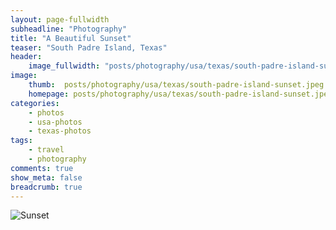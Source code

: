 ```yaml
---
layout: page-fullwidth
subheadline: "Photography"
title: "A Beautiful Sunset"
teaser: "South Padre Island, Texas"
header:
    image_fullwidth: "posts/photography/usa/texas/south-padre-island-sunset-header.png"
image:
    thumb:  posts/photography/usa/texas/south-padre-island-sunset.jpeg
    homepage: posts/photography/usa/texas/south-padre-island-sunset.jpeg
categories:
    - photos
    - usa-photos
    - texas-photos
tags:
    - travel
    - photography
comments: true
show_meta: false
breadcrumb: true
---
```


![Sunset]({{site.urlimg}}posts\photography\usa\texas\south-padre-island-sunset.jpeg)
